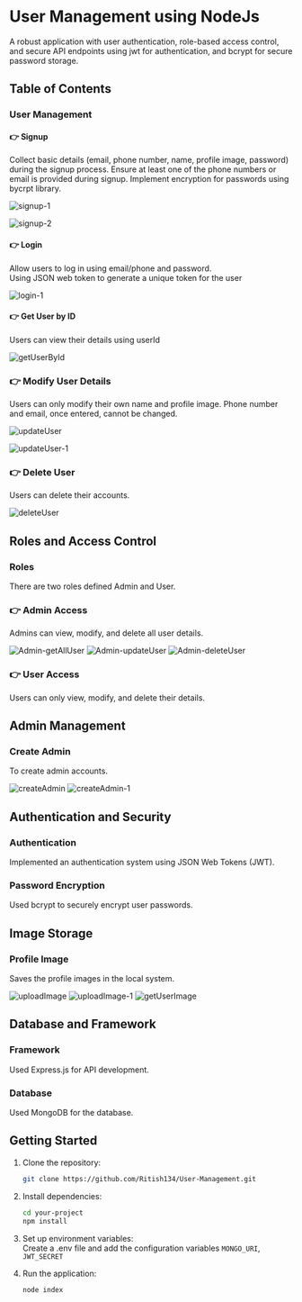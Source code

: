 # User Management using NodeJs

A robust application with user authentication, role-based access control, and secure API endpoints using jwt for authentication, and bcrypt for secure password storage.

## Table of Contents

### User Management
  #### 👉 Signup
 Collect basic details (email, phone number, name, profile image, password) during the signup process. Ensure at least     one of the phone numbers or email is provided during signup. Implement encryption for passwords using bycrpt library.
 
![signup-1](https://github.com/Ritish134/User-Management/assets/121374890/37ff093e-8659-49f1-99fa-2700a8f83c50)

![signup-2](https://github.com/Ritish134/User-Management/assets/121374890/e7df741c-4e7b-4cea-8e5e-0111509fec3e)

#### 👉 Login
 Allow users to log in using email/phone and password.<br>
 Using JSON web token to generate a unique token for the user

 ![login-1](https://github.com/Ritish134/User-Management/assets/121374890/b58e509d-d4e3-4ed1-b2a9-75446f8e39ae)

 #### 👉 Get User by ID
  Users can view their details using userId
  
  ![getUserById](https://github.com/Ritish134/User-Management/assets/121374890/96d91f92-2ae3-48da-baeb-c1534b00cb17)

 ### 👉 Modify User Details
 Users can only modify their own name and profile image. Phone number and email, once entered, cannot be changed.

![updateUser](https://github.com/Ritish134/User-Management/assets/121374890/13a5009b-8857-42bc-9194-194707cfda20)

![updateUser-1](https://github.com/Ritish134/User-Management/assets/121374890/9f409d8f-e5f8-4f41-8d65-4b35a9683a3c)

### 👉 Delete User

Users can delete their accounts.

![deleteUser](https://github.com/Ritish134/User-Management/assets/121374890/9e19528c-0359-418c-a95f-87225ed9db1b)

## Roles and Access Control

### Roles

 There are two roles defined Admin and User.

 ### 👉 Admin Access

Admins can view, modify, and delete all user details.

![Admin-getAllUser](https://github.com/Ritish134/User-Management/assets/121374890/003dec6e-8164-4c47-809f-3993a968a64a)
![Admin-updateUser](https://github.com/Ritish134/User-Management/assets/121374890/065405c6-4379-466f-bc0b-16586c0f292f)
![Admin-deleteUser](https://github.com/Ritish134/User-Management/assets/121374890/7cfc0ee2-c15f-4d58-b0cd-514cd43c09dc)

### 👉 User Access

Users can only view, modify, and delete their details.

## Admin Management

### Create Admin

To create admin accounts.

![createAdmin](https://github.com/Ritish134/User-Management/assets/121374890/a88cb57b-81e0-44c6-abf3-e818d96bf521)
![createAdmin-1](https://github.com/Ritish134/User-Management/assets/121374890/0780cfe2-7d8a-4235-9662-33862f587746)

## Authentication and Security

### Authentication

Implemented an authentication system using JSON Web Tokens (JWT).

### Password Encryption

Used bcrypt to securely encrypt user passwords.

## Image Storage

### Profile Image

Saves the profile images in the local system.

![uploadImage](https://github.com/Ritish134/User-Management/assets/121374890/f951bdc5-564a-472c-a51a-ca9b6d5c47d9)
![uploadImage-1](https://github.com/Ritish134/User-Management/assets/121374890/7dba31da-58a4-442b-9e0b-14bd03a17bfb)
![getUserImage](https://github.com/Ritish134/User-Management/assets/121374890/7e7f0e82-74d3-4ded-9a7f-02dfde5b2320)


## Database and Framework

### Framework

Used Express.js for API development.

### Database

Used MongoDB for the database.

## Getting Started

1. Clone the repository:

   ```bash
   git clone https://github.com/Ritish134/User-Management.git
   
2. Install dependencies:
   ```bash
   cd your-project
   npm install

3. Set up environment variables: <br>
  Create a .env file and add the configuration variables `MONGO_URI`, `JWT_SECRET`

4. Run the application:
   ```bash
   node index
